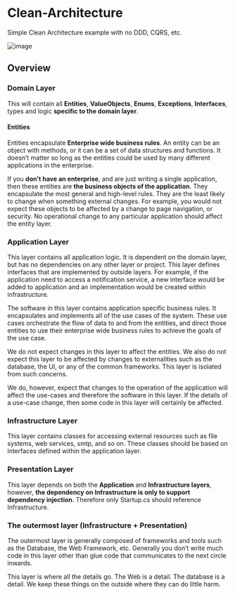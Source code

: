 # Clean-Architecture

Simple Clean Architecture example with no DDD, CQRS, etc.

![image](https://user-images.githubusercontent.com/34960418/205628894-ed445a14-203a-4fe0-a603-93bcd1a2f9b4.png)

## Overview

### Domain Layer

This will contain all **Entities**, **ValueObjects**, **Enums**, **Exceptions**, **Interfaces**, types and logic **specific to the domain layer**.

#### Entities

Entities encapsulate **Enterprise wide business rules**. An entity can be an object with methods, or it can be a set of data structures and functions. It doesn’t matter so long as the entities could be used by many different applications in the enterprise.

If you **don’t have an enterprise**, and are just writing a single application, then these entities are **the business objects of the application**. They encapsulate the most general and high-level rules. They are the least likely to change when something external changes. For example, you would not expect these objects to be affected by a change to page navigation, or security. No operational change to any particular application should affect the entity layer.


### Application Layer

This layer contains all application logic. It is dependent on the domain layer, but has no dependencies on any other layer or project. This layer defines interfaces that are implemented by outside layers. For example, if the application need to access a notification service, a new interface would be added to application and an implementation would be created within infrastructure.

The software in this layer contains application specific business rules. It encapsulates and implements all of the use cases of the system. These use cases orchestrate the flow of data to and from the entities, and direct those entities to use their enterprise wide business rules to achieve the goals of the use case.

We do not expect changes in this layer to affect the entities. We also do not expect this layer to be affected by changes to externalities such as the database, the UI, or any of the common frameworks. This layer is isolated from such concerns.

We do, however, expect that changes to the operation of the application will affect the use-cases and therefore the software in this layer. If the details of a use-case change, then some code in this layer will certainly be affected.


### Infrastructure Layer

This layer contains classes for accessing external resources such as file systems, web services, smtp, and so on. These classes should be based on interfaces defined within the application layer.


### Presentation Layer

This layer depends on both the **Application** and **Infrastructure layers**, however, **the dependency on Infrastructure is only to support dependency injection**. Therefore only Startup.cs should reference Infrastructure.


### The outermost layer (Infrastructure + Presentation)

The outermost layer is generally composed of frameworks and tools such as the Database, the Web Framework, etc. Generally you don’t write much code in this layer other than glue code that communicates to the next circle inwards.

This layer is where all the details go. The Web is a detail. The database is a detail. We keep these things on the outside where they can do little harm.
